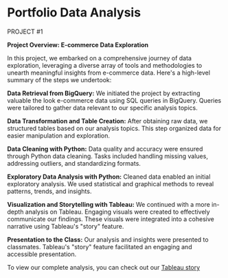 # Portfolio Data Analysis

PROJECT #1

**Project Overview: E-commerce Data Exploration**

In this project, we embarked on a comprehensive journey of data exploration, leveraging a diverse array of tools and methodologies to unearth meaningful insights from e-commerce data. Here's a high-level summary of the steps we undertook:

**Data Retrieval from BigQuery:**
We initiated the project by extracting valuable the look e-commerce data using SQL queries in BigQuery.
Queries were tailored to gather data relevant to our specific analysis topics.

**Data Transformation and Table Creation:**
After obtaining raw data, we structured tables based on our analysis topics.
This step organized data for easier manipulation and exploration.

**Data Cleaning with Python:**
Data quality and accuracy were ensured through Python data cleaning.
Tasks included handling missing values, addressing outliers, and standardizing formats.

**Exploratory Data Analysis with Python:**
Cleaned data enabled an initial exploratory analysis.
We used statistical and graphical methods to reveal patterns, trends, and insights.

**Visualization and Storytelling with Tableau:**
We continued with a more in-depth analysis on Tableau.
Engaging visuals were created to effectively communicate our findings.
These visuals were integrated into a cohesive narrative using Tableau's "story" feature.

**Presentation to the Class:**
Our analysis and insights were presented to classmates.
Tableau's "story" feature facilitated an engaging and accessible presentation.

To view our complete analysis, you can check out our [Tableau story](https://public.tableau.com/app/profile/alessandro.roli/viz/TheLook_e-commerce_analysis/E-COMMERCE)
